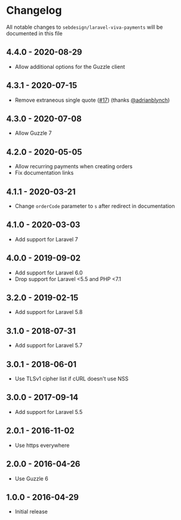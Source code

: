 # Changelog

All notable changes to `sebdesign/laravel-viva-payments` will be documented in this file

## 4.4.0 - 2020-08-29

- Allow additional options for the Guzzle client

## 4.3.1 - 2020-07-15

- Remove extraneous single quote ([#17](https://github.com/sebdesign/laravel-viva-payments/pull/17)) (thanks [@adrianblynch](https://github.com/adrianblynch))

## 4.3.0 - 2020-07-08

- Allow Guzzle 7

## 4.2.0 - 2020-05-05

- Allow recurring payments when creating orders
- Fix documentation links

## 4.1.1 - 2020-03-21

- Change `orderCode` parameter to `s` after redirect in documentation

## 4.1.0 - 2020-03-03

- Add support for Laravel 7

## 4.0.0 - 2019-09-02

- Add support for Laravel 6.0
- Drop support for Laravel <5.5 and PHP <7.1

## 3.2.0 - 2019-02-15

- Add support for Laravel 5.8

## 3.1.0 - 2018-07-31

- Add support for Laravel 5.7

## 3.0.1 - 2018-06-01

- Use TLSv1 cipher list if cURL doesn't use NSS

## 3.0.0 - 2017-09-14

- Add support for Laravel 5.5

## 2.0.1 - 2016-11-02

- Use https everywhere

## 2.0.0 - 2016-04-26

- Use Guzzle 6

## 1.0.0 - 2016-04-29

- Initial release
